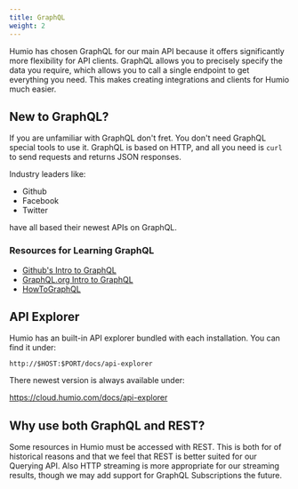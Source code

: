 ```yaml
---
title: GraphQL
weight: 2
---
```


Humio has chosen GraphQL for our main API because it offers significantly
more flexibility for API clients. GraphQL allows you to precisely specify the
data you require, which allows you to call a single endpoint to get everything
you need. This makes creating integrations and clients for Humio much easier.

## New to GraphQL?

If you are unfamiliar with GraphQL don't fret. You don't need GraphQL special
tools to use it. GraphQL is based on HTTP, and all you need is `curl` to send
requests and returns JSON responses.

Industry leaders like:

- Github
- Facebook
- Twitter

have all based their newest APIs on GraphQL.

### Resources for Learning GraphQL

- [Github's Intro to GraphQL](https://developer.github.com/v4/guides/intro-to-graphql/)
- [GraphQL.org Intro to GraphQL](https://graphql.org/learn/)
- [HowToGraphQL](https://www.howtographql.com/)

## API Explorer

Humio has an built-in API explorer bundled with each installation. You can find
it under:

`http://$HOST:$PORT/docs/api-explorer`

There newest version is always available under:

https://cloud.humio.com/docs/api-explorer

## Why use both GraphQL and REST?

Some resources in Humio must be accessed with REST. This is both for of historical
reasons and that we feel that REST is better suited for our Querying API.
Also HTTP streaming is more appropriate for our streaming results, though we may
add support for GraphQL Subscriptions the future.
